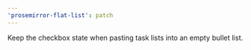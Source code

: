 ```yaml
---
'prosemirror-flat-list': patch
---
```


Keep the checkbox state when pasting task lists into an empty bullet list.
